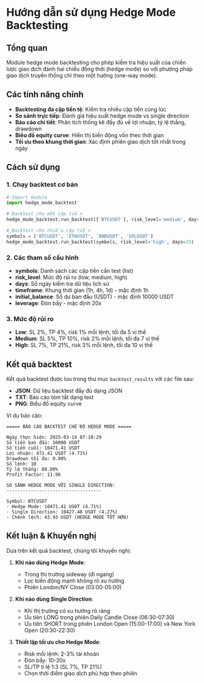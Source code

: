 # Hướng dẫn sử dụng Hedge Mode Backtesting

## Tổng quan
Module hedge mode backtesting cho phép kiểm tra hiệu suất của chiến lược giao dịch đánh hai chiều đồng thời (hedge mode) so với phương pháp giao dịch truyền thống chỉ theo một hướng (one-way mode).

## Các tính năng chính
- **Backtesting đa cặp tiền tệ**: Kiểm tra nhiều cặp tiền cùng lúc
- **So sánh trực tiếp**: Đánh giá hiệu suất hedge mode vs single direction
- **Báo cáo chi tiết**: Phân tích thống kê đầy đủ về lợi nhuận, tỷ lệ thắng, drawdown
- **Biểu đồ equity curve**: Hiển thị biến động vốn theo thời gian
- **Tối ưu theo khung thời gian**: Xác định phiên giao dịch tốt nhất trong ngày

## Cách sử dụng

### 1. Chạy backtest cơ bản
```python
# Import module
import hedge_mode_backtest

# Backtest cho một cặp tiền
hedge_mode_backtest.run_backtest(['BTCUSDT'], risk_level='medium', days=30)

# Backtest cho nhiều cặp tiền
symbols = ['BTCUSDT', 'ETHUSDT', 'BNBUSDT', 'SOLUSDT']
hedge_mode_backtest.run_backtest(symbols, risk_level='high', days=15)
```

### 2. Các tham số cấu hình
- **symbols**: Danh sách các cặp tiền cần test (list)
- **risk_level**: Mức độ rủi ro (low, medium, high)
- **days**: Số ngày kiểm tra dữ liệu lịch sử
- **timeframe**: Khung thời gian (1h, 4h, 1d) - mặc định 1h
- **initial_balance**: Số dư ban đầu (USDT) - mặc định 10000 USDT
- **leverage**: Đòn bẩy - mặc định 20x

### 3. Mức độ rủi ro
- **Low**: SL 2%, TP 4%, risk 1% mỗi lệnh, tối đa 5 vị thế
- **Medium**: SL 5%, TP 10%, risk 2% mỗi lệnh, tối đa 7 vị thế
- **High**: SL 7%, TP 21%, risk 3% mỗi lệnh, tối đa 10 vị thế

## Kết quả backtest

Kết quả backtest được lưu trong thư mục `backtest_results` với các file sau:
- **JSON**: Dữ liệu backtest đầy đủ dạng JSON
- **TXT**: Báo cáo tóm tắt dạng text
- **PNG**: Biểu đồ equity curve

Ví dụ báo cáo:
```
===== BÁO CÁO BACKTEST CHẾ ĐỘ HEDGE MODE =====

Ngày thực hiện: 2025-03-14 07:10:29
Số tiền ban đầu: 10000 USDT
Số tiền cuối: 10471.41 USDT
Lợi nhuận: 471.41 USDT (4.71%)
Drawdown tối đa: 0.00%
Số lệnh: 10
Tỷ lệ thắng: 80.00%
Profit Factor: 11.96

SO SÁNH HEDGE MODE VỚI SINGLE DIRECTION:
-----------------------------------

Symbol: BTCUSDT
- Hedge Mode: 10471.41 USDT (4.71%)
- Single Direction: 10427.48 USDT (4.27%)
- Chênh lệch: 43.93 USDT (HEDGE MODE TỐT HƠN)
```

## Kết luận & Khuyến nghị

Dựa trên kết quả backtest, chúng tôi khuyến nghị:

1. **Khi nào dùng Hedge Mode**:
   - Trong thị trường sideway (đi ngang)
   - Lúc biến động mạnh không rõ xu hướng
   - Phiên London/NY Close (03:00-05:00)

2. **Khi nào dùng Single Direction**:
   - Khi thị trường có xu hướng rõ ràng
   - Ưu tiên LONG trong phiên Daily Candle Close (06:30-07:30)
   - Ưu tiên SHORT trong phiên London Open (15:00-17:00) và New York Open (20:30-22:30)

3. **Thiết lập tối ưu cho Hedge Mode**:
   - Risk mỗi lệnh: 2-3% tài khoản
   - Đòn bẩy: 10-20x
   - SL/TP tỉ lệ 1:3 (SL 7%, TP 21%)
   - Chọn thời điểm giao dịch phù hợp theo phiên